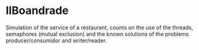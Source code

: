 # IlBoandrade
Simulation of the service of a restaurant, counts on the use of the threads, semaphores (mutual exclusion) and the known solutions of the problems producer/consumidor and writer/reader.
